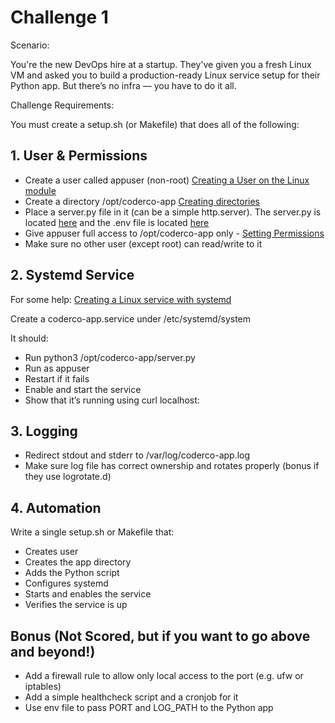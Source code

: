 # Challenge 1

Scenario:

You're the new DevOps hire at a startup. They've given you a fresh Linux VM and asked you to build a production-ready Linux service setup for their Python app. But there’s no infra — you have to do it all.

Challenge Requirements:

You must create a setup.sh (or Makefile) that does all of the following:

## 1. User & Permissions

- Create a user called appuser (non-root) [Creating a User on the Linux module](https://www.skool.com/coderco/classroom/ec5f8606?md=5bef9bc142884deea36ad361bddf8850)
- Create a directory /opt/coderco-app [Creating directories](https://www.skool.com/coderco/classroom/ec5f8606?md=ffeb37709c8d479c9e1da3759b54a27c)
- Place a server.py file in it (can be a simple http.server). The server.py is located [here](server.py) and the .env file is located [here](.env)
- Give appuser full access to /opt/coderco-app only - [Setting Permissions](https://www.skool.com/coderco/classroom/ec5f8606?md=df65ef6a3d48437cae6747019d77d8dd)
- Make sure no other user (except root) can read/write to it

## 2. Systemd Service

For some help: [Creating a Linux service with systemd](https://medium.com/@benmorel/creating-a-linux-service-with-systemd-611b5c8b91d6)

Create a coderco-app.service under /etc/systemd/system

It should:

- Run python3 /opt/coderco-app/server.py
- Run as appuser
- Restart if it fails
- Enable and start the service
- Show that it’s running using curl localhost:<port>

## 3. Logging

- Redirect stdout and stderr to /var/log/coderco-app.log
- Make sure log file has correct ownership and rotates properly (bonus if they use logrotate.d)

## 4. Automation

Write a single setup.sh or Makefile that:

- Creates user
- Creates the app directory
- Adds the Python script
- Configures systemd
- Starts and enables the service
- Verifies the service is up

## Bonus (Not Scored, but if you want to go above and beyond!)

- Add a firewall rule to allow only local access to the port (e.g. ufw or iptables)
- Add a simple healthcheck script and a cronjob for it
- Use env file to pass PORT and LOG_PATH to the Python app

